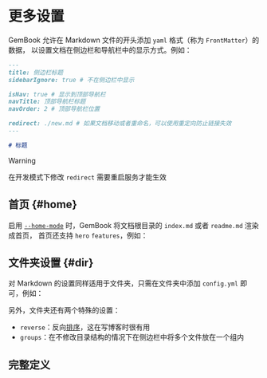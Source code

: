 # 更多设置

GemBook 允许在 Markdown 文件的开头添加 `yaml` 格式（称为 `FrontMatter`）的数据，
以设置文档在侧边栏和导航栏中的显示方式。例如：

```md
---
title: 侧边栏标题
sidebarIgnore: true # 不在侧边栏中显示

isNav: true # 显示到顶部导航栏
navTitle: 顶部导航栏标题
navOrder: 2 # 顶部导航栏位置

redirect: ./new.md # 如果文档移动或者重命名，可以使用重定向防止链接失效
---

# 标题
```

> [!WARNING]
> 在开发模式下修改 `redirect` 需要重启服务才能生效

<!-- 因为 config 在 WebSockets 建立之后更新的 -->

## 首页 {#home}

启用 [`--home-mode`](../002-cli.md#--home-mode) 时，GemBook 将文档根目录的 `index.md` 或者 `readme.md` 渲染成首页，
首页还支持 `hero` `features`，例如：

<gbp-raw src="docs/zh/README.md" range="1-17"></gbp-raw>

## 文件夹设置 {#dir}

对 Markdown 的设置同样适用于文件夹，只需在文件夹中添加 `config.yml` 即可，例如：

<gbp-raw src="docs/zh/guide/config.yml"></gbp-raw>

另外，文件夹还有两个特殊的设置：

- `reverse`：反向[排序](./001-sort.md)，这在写博客时很有用
- `groups`：在不修改目录结构的情况下在侧边栏中将多个文件放在一个组内

## 完整定义

<gbp-raw src="src/common/frontmatter.ts"></gbp-raw>
